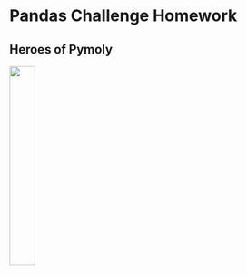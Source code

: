 <h1>Pandas Challenge  Homework</h1>
<h2>Heroes of Pymoly</h2>
<img src="https://rice.bootcampcontent.com/Rice-Coding-Bootcamp/ru-hou-data-pt-04-2020-u-c/raw/master/Homework/04-Pandas/Instructions/Images/Fantasy.png" width="30%"/>
